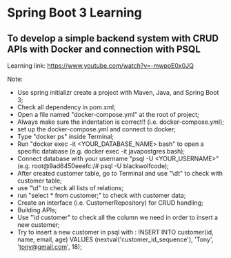 # Spring Boot 3 Learning

## To develop a simple backend system with CRUD APIs with Docker and connection with PSQL

Learning link:
https://www.youtube.com/watch?v=-mwpoE0x0JQ

Note:
- Use spring initializr create a project with Maven, Java, and Spring Boot 3;
- Check all dependency in pom.xml;
- Open a file named "docker-compose.yml" at the root of project;
- Always make sure the indentation is correct!! (i.e. docker-compose.yml);
- set up the docker-compose.yml and connect to docker;
- Type "docker ps" inside Terminal;
- Run "docker exec -it <YOUR_DATABASE_NAME> bash" to open a specific database (e.g. docker exec -it javapostgres bash);
- Connect database with your username "psql -U <YOUR_USERNAME>" (e.g. root@9ad6450eeefc:/# psql -U blackwolfcode);
- After created customer table, go to Terminal and use "\dt" to check with customer table;
- use "\d" to check all lists of relations;
- run "select * from customer;" to check with customer data;
- Create an interface (i.e. CustomerRepository) for CRUD handling;
- Building APIs;
- Use "\d customer" to check all the column we need in order to insert a new customer;
- Try to insert a new customer in psql with :
  INSERT INTO customer(id, name, email, age) VALUES (nextval('customer_id_sequence'), 'Tony', 'tony@gmail.com', 18);





